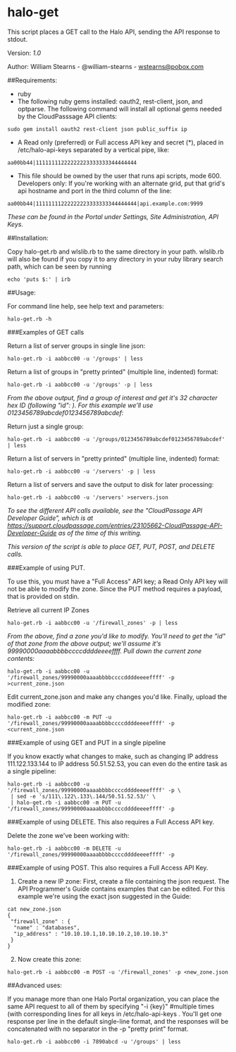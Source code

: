 halo-get
========

This script places a GET call to the Halo API, sending the API response to stdout.

Version: *1.0*

Author: William Stearns - @william-stearns - wstearns@pobox.com

##Requirements:
* ruby
* The following ruby gems installed: oauth2, rest-client, json, and optparse.  The following command will install all optional gems needed by the CloudPasssage API clients:
```
sudo gem install oauth2 rest-client json public_suffix ip
```

* A Read only (preferred) or Full access API key and secret (*), placed in /etc/halo-api-keys separated by a vertical pipe, like:
```
aa00bb44|11111111222222223333333344444444
```

* This file should be owned by the user that runs api scripts, mode 600. Developers only: If you're working with an alternate grid, put that  grid's api hostname and port in the third column of the line:
```
aa00bb44|11111111222222223333333344444444|api.example.com:9999
```

_These can be found in the Portal under Settings, Site Administration, API Keys._

##Installation:

Copy halo-get.rb and wlslib.rb to the same directory in your path. 
wlslib.rb will also be found if you copy it to any directory in your
ruby library search path, which can be seen by running
```
echo 'puts $:' | irb
```

##Usage:

For command line help, see help text and parameters:

```
halo-get.rb -h
```

###Examples of GET calls

Return a list of server groups in single line json:
```
halo-get.rb -i aabbcc00 -u '/groups' | less
```

Return a list of groups in "pretty printed" (multiple line, indented) format:
```
halo-get.rb -i aabbcc00 -u '/groups' -p | less
```

_From the above output, find a group of interest and get it's 32 character hex ID (following     "id":   ).  For this example we'll use
0123456789abcdef0123456789abcdef:_

Return just a single group:
```
halo-get.rb -i aabbcc00 -u '/groups/0123456789abcdef0123456789abcdef' | less
```

Return a list of servers in "pretty printed" (multiple line, indented) format:
```
halo-get.rb -i aabbcc00 -u '/servers' -p | less
```

Return a list of servers and save the output to disk for later processing:
```
halo-get.rb -i aabbcc00 -u '/servers' >servers.json
```

*To see the different API calls available, see the "CloudPassage API Developer Guide", which is at https://support.cloudpassage.com/entries/23105662-CloudPassage-API-Developer-Guide as of the time of this writing.*

*This version of the script is able to place GET, PUT, POST, and DELETE calls.*


###Example of using PUT.  

To use this, you must have a "Full Access" API key; a Read Only API key will not be able to modify the zone. Since the PUT method requires a payload, that is provided on stdin.

Retrieve all current IP Zones
```
halo-get.rb -i aabbcc00 -u '/firewall_zones' -p | less
```

*From the above, find a zone you'd like to modify.  You'll need to get the "id" of that zone from the above output; we'll assume it's 99990000aaaabbbbccccddddeeeeffff.  Pull down the current zone contents:*

```
halo-get.rb -i aabbcc00 -u '/firewall_zones/99990000aaaabbbbccccddddeeeeffff' -p >current_zone.json
```

Edit current_zone.json and make any changes you'd like. Finally, upload the modified zone:
```
halo-get.rb -i aabbcc00 -m PUT -u '/firewall_zones/99990000aaaabbbbccccddddeeeeffff' -p <current_zone.json
```
###Example of using GET and PUT in a single pipeline

If you know exactly what changes to make, such as changing IP address 111.122.133.144 to IP address 50.51.52.53, you can even do the entire task as a single pipeline:

```
halo-get.rb -i aabbcc00 -u '/firewall_zones/99990000aaaabbbbccccddddeeeeffff' -p \
 | sed -e 's/111\.122\.133\.144/50.51.52.53/' \
 | halo-get.rb -i aabbcc00 -m PUT -u '/firewall_zones/99990000aaaabbbbccccddddeeeeffff' -p
```

###Example of using DELETE.  This also requires a Full Access API key.

Delete the zone we've been working with:
```
halo-get.rb -i aabbcc00 -m DELETE -u '/firewall_zones/99990000aaaabbbbccccddddeeeeffff' -p
```

###Example of using POST.  This also requires a Full Access API Key.

1. Create a new IP zone: First, create a file containing the json request.  The API
Programmer's Guide contains examples that can be edited.  For this
example we're using the exact json suggested in the Guide:

```
cat new_zone.json 
{
 "firewall_zone" : {
  "name" : "databases",
  "ip_address" : "10.10.10.1,10.10.10.2,10.10.10.3"
 }
}
```

2. Now create this zone:

```
halo-get.rb -i aabbcc00 -m POST -u '/firewall_zones' -p <new_zone.json
```


##Advanced uses:

If you manage more than one Halo Portal organization, you can place the same API request to all of them by specifying "-i {key}" #multiple times (with corresponding lines for all keys in /etc/halo-api-keys .  You'll get one response per line in the default single-line format, and the responses will be concatenated with no separator in the -p "pretty print" format.
```
halo-get.rb -i aabbcc00 -i 7890abcd -u '/groups' | less
```

<!---
#CPTAGS:community-supported api-example 
#TBICON:images/python_icon.png
-->
